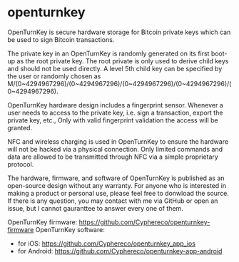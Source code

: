 # openturnkey

OpenTurnKey is secure hardware storage for Bitcoin private keys which can be used to sign Bitcoin transactions.

The private key in an OpenTurnKey is randomly generated on its first boot-up as the root private key. The root private is only used to derive child keys and should not be used directly. A level 5th child key can be specified by the user or randomly chosen as M/(0~4294967296)/(0~4294967296)/(0~4294967296)/(0~4294967296)/(0~4294967296).

OpenTurnKey hardware design includes a fingerprint sensor. Whenever a user needs to access to the private key, i.e. sign a transaction, export the private key, etc., Only with valid fingerprint validation the access will be granted. 

NFC and wireless charging is used in OpenTurnKey to ensure the hardware will not be hacked via a physical connection. Only limited commands and data are allowed to be transmitted through NFC via a simple proprietary protocol. 

The hardware, firmware, and software of OpenTurnKey is published as an open-source design without any warranty. For anyone who is interested in making a product or personal use, please feel free to donwload the source. If there is any question, you may contact with me via GitHub or open an issue, but I cannot gauranttee to answer every one of them. 


OpenTurnKey firmware: https://github.com/Cyphereco/openturnkey-firmware
OpenTurnKey software: 
- for iOS: https://github.com/Cyphereco/openturnkey_app_ios
- for Android: https://github.com/Cyphereco/openturnkey-app-android
